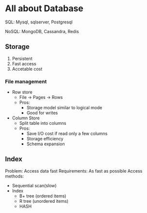 # All about Database

SQL: Mysql, sqlserver, Postgresql

NoSQL: MongoDB, Cassandra, Redis

## Storage

1. Persistent
2. Fast access
3. Accetable cost

### File management

* Row store
	* File -> Pages -> Rows
	* Pros:
		* Storage model similar to logical mode
		* Good for writes
* Column Store
	* Split table into columns
	* Pros:
		* Save I/O cost if read only a few columns
		* Storage efficiency
		* Schema expansion


## Index

Problem: Access data fast
Requirements: As fast as possible
Access methods:

* Sequential scan(slow)
* Index
	* B+ tree (ordered items)
	* R tree (unordered items)
	* HASH


